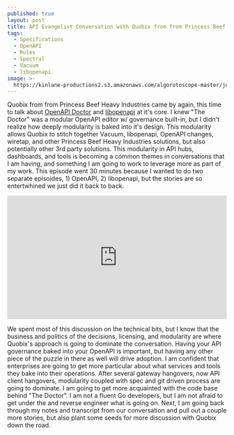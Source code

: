 ```yaml
---
published: true
layout: post
title: API Evangelist Conversation with Quobix from from Princess Beef Heavy Industries
tags:
  - Specifications
  - OpenAPI
  - Rules
  - Spectral
  - Vacuum
  - libopenapi
image: >-
  https://kinlane-productions2.s3.amazonaws.com/algorotoscope-master/john-wayne-the-searchers-spacce-burger-fence.jpeg
---
```

Quobix from from Princess Beef Heavy Industries came by again, this time to talk about [OpenAPI Doctor](https://bit.ly/3UTwuOF) and [libopenapi](https://bit.ly/4hAxBf2) at it's core. I knew "The Doctor" was a modular OpenAPI editor w/ governance built-in, but I didn't realize how deeply modularity is baked into it's design. This modularity allows Quobix to stitch together Vacuum, libopenapi, OpenAPI changes, wiretap, and other Princess Beef Heavy Industries solutions, but also potentially other 3rd party solutions. This modularity in API hubs, dashboards, and tools is becoming a common themes in conversations that I am having, and something I am going to work to leverage more as part of my work. This episode went 30 minutes because I wanted to do two separate episoides, 1) OpenAPI, 2) libopenapi, but the stories are so entertwhined we just did it back to back.

<style>
  .youtube-video {
  aspect-ratio: 16 / 9;
  width: 100%;
}
</style>
<center><iframe class="youtube-video" src="https://www.youtube.com/embed/T-hhuuN-QwQ?si=RDb5IS88XdSa3Xwj" title="YouTube video player" frameborder="0" allow="accelerometer; autoplay; clipboard-write; encrypted-media; gyroscope; picture-in-picture; web-share" referrerpolicy="strict-origin-when-cross-origin" allowfullscreen></iframe></center>

We spent most of this discussion on the technical bits, but I know that the business and politics of the decisions, licensing, and modularity are where Quobix's approach is going to dominate the conversation. Having your API governance baked into your OpenAPI is important, but having any other piece of the puzzle in there as well will drive adoption. I am confident that enterprises are going to get more particular about what services and tools they bake into their operations. After several gateway hangovers, now API client hangovers, modularity coupled with spec and git driven process are going to dominate. I am going to get more acquainted with the code base behind "The Doctor". I am not a fluent Go developers, but I am not afraid to get under the and reverse engineer what is going on. Next, I am going back through my notes and transcript from our conversation and pull out a couple more stories, but also plant some seeds for more discussion with Quobix down the road.